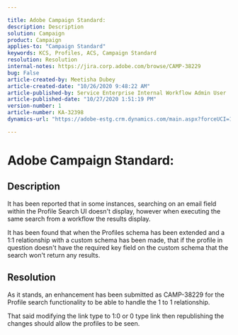 ```yaml
---

title: Adobe Campaign Standard:  
description: Description  
solution: Campaign  
product: Campaign  
applies-to: "Campaign Standard"  
keywords: KCS, Profiles, ACS, Campaign Standard  
resolution: Resolution  
internal-notes: https://jira.corp.adobe.com/browse/CAMP-38229  
bug: False  
article-created-by: Meetisha Dubey  
article-created-date: "10/26/2020 9:48:22 AM"  
article-published-by: Service Enterprise Internal Workflow Admin User  
article-published-date: "10/27/2020 1:51:19 PM"  
version-number: 1  
article-number: KA-32398  
dynamics-url: "https://adobe-estg.crm.dynamics.com/main.aspx?forceUCI=1&pagetype=entityrecord&etn=knowledgearticle&id=e7b27b3c-7017-eb11-a812-000d3a593b88"

---
```


# Adobe Campaign Standard:

## Description

It has been reported that in some instances, searching on an email field within the Profile Search UI doesn't display, however when executing the same search from a workflow the results display.

It has been found that when the Profiles schema has been extended and a 1:1 relationship with a custom schema has been made, that if the profile in question doesn't have the required key field on the custom schema that the search won't return any results.  

## Resolution

As it stands, an enhancement has been submitted as CAMP-38229 for the Profile search functionality to be able to handle the 1 to 1 relationship.

That said modifying the link type to 1:0 or 0 type link then republishing the changes should allow the profiles to be seen.
